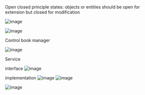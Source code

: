 
Open closed principle states: objects or entities should be open for extension but closed for modification


![image](https://github.com/user-attachments/assets/26ec1b7a-c772-4fac-b782-e4904b921ced)


![image](https://github.com/user-attachments/assets/afffa040-0345-4d0d-81c6-12d9eb5e812a)

Control book manager

![image](https://github.com/user-attachments/assets/40151bdc-788e-4e46-8fcb-0425f833d1b9)


Service 

interface
![image](https://github.com/user-attachments/assets/10c95ed0-fe81-454d-9605-67d768054381)

implementation
![image](https://github.com/user-attachments/assets/943c2ffa-24ed-4982-9bf3-1ec4d90641d7)
![image](https://github.com/user-attachments/assets/c0b1cc4d-b02d-45d4-9f25-a6cd084f45bc)



![image](https://github.com/user-attachments/assets/8b44a198-1df7-4f82-88b2-0ca3cda50adf)

